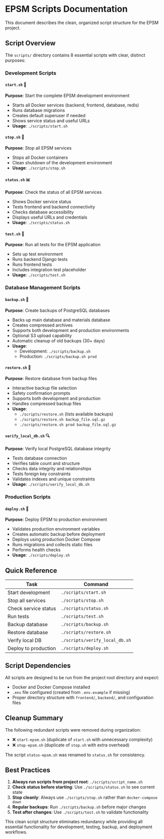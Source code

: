 # EPSM Scripts Documentation

This document describes the clean, organized script structure for the EPSM project.

## Script Overview

The `scripts/` directory contains 8 essential scripts with clear, distinct purposes:

### Development Scripts

#### `start.sh` 🚀
**Purpose**: Start the complete EPSM development environment
- Starts all Docker services (backend, frontend, database, redis)
- Runs database migrations
- Creates default superuser if needed
- Shows service status and useful URLs
- **Usage**: `./scripts/start.sh`

#### `stop.sh` 🛑
**Purpose**: Stop all EPSM services
- Stops all Docker containers
- Clean shutdown of the development environment
- **Usage**: `./scripts/stop.sh`

#### `status.sh` 📊
**Purpose**: Check the status of all EPSM services
- Shows Docker service status
- Tests frontend and backend connectivity
- Checks database accessibility
- Displays useful URLs and credentials
- **Usage**: `./scripts/status.sh`

#### `test.sh` 🧪
**Purpose**: Run all tests for the EPSM application
- Sets up test environment
- Runs backend Django tests
- Runs frontend tests
- Includes integration test placeholder
- **Usage**: `./scripts/test.sh`

### Database Management Scripts

#### `backup.sh` 💾
**Purpose**: Create backups of PostgreSQL databases
- Backs up main database and materials database
- Creates compressed archives
- Supports both development and production environments
- Optional S3 upload capability
- Automatic cleanup of old backups (30+ days)
- **Usage**: 
  - Development: `./scripts/backup.sh`
  - Production: `./scripts/backup.sh prod`

#### `restore.sh` 🔄
**Purpose**: Restore database from backup files
- Interactive backup file selection
- Safety confirmation prompts
- Supports both development and production
- Handles compressed backup files
- **Usage**: 
  - `./scripts/restore.sh` (lists available backups)
  - `./scripts/restore.sh backup_file.sql.gz`
  - `./scripts/restore.sh prod backup_file.sql.gz`

#### `verify_local_db.sh` 🔍
**Purpose**: Verify local PostgreSQL database integrity
- Tests database connection
- Verifies table count and structure
- Checks data integrity and relationships
- Tests foreign key constraints
- Validates indexes and unique constraints
- **Usage**: `./scripts/verify_local_db.sh`

### Production Scripts

#### `deploy.sh` 🚢
**Purpose**: Deploy EPSM to production environment
- Validates production environment variables
- Creates automatic backup before deployment
- Deploys using production Docker Compose
- Runs migrations and collects static files
- Performs health checks
- **Usage**: `./scripts/deploy.sh`

## Quick Reference

| Task | Command |
|------|---------|
| Start development | `./scripts/start.sh` |
| Stop all services | `./scripts/stop.sh` |
| Check service status | `./scripts/status.sh` |
| Run tests | `./scripts/test.sh` |
| Backup database | `./scripts/backup.sh` |
| Restore database | `./scripts/restore.sh` |
| Verify local DB | `./scripts/verify_local_db.sh` |
| Deploy to production | `./scripts/deploy.sh` |

## Script Dependencies

All scripts are designed to be run from the project root directory and expect:

- Docker and Docker Compose installed
- `.env` file configured (created from `.env.example` if missing)
- Proper directory structure with `frontend/`, `backend/`, and configuration files

## Cleanup Summary

The following redundant scripts were removed during organization:
- ❌ `start-epsm.sh` (duplicate of `start.sh` with unnecessary complexity)
- ❌ `stop-epsm.sh` (duplicate of `stop.sh` with extra overhead)

The script `status-epsm.sh` was renamed to `status.sh` for consistency.

## Best Practices

1. **Always run scripts from project root**: `./scripts/script_name.sh`
2. **Check status before starting**: Use `./scripts/status.sh` to see current state
3. **Stop cleanly**: Always use `./scripts/stop.sh` rather than `docker-compose down`
4. **Regular backups**: Run `./scripts/backup.sh` before major changes
5. **Test after changes**: Use `./scripts/test.sh` to validate functionality

This clean script structure eliminates redundancy while providing all essential functionality for development, testing, backup, and deployment workflows.